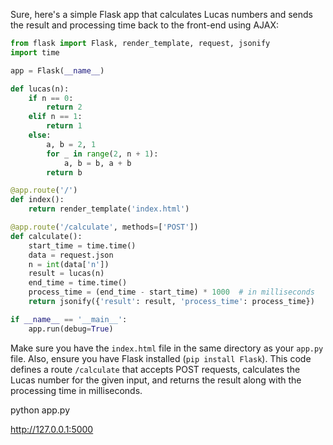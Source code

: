 
Sure, here's a simple Flask app that calculates Lucas numbers and sends the result and processing time back to the front-end using AJAX:

```python
from flask import Flask, render_template, request, jsonify
import time

app = Flask(__name__)

def lucas(n):
    if n == 0:
        return 2
    elif n == 1:
        return 1
    else:
        a, b = 2, 1
        for _ in range(2, n + 1):
            a, b = b, a + b
        return b

@app.route('/')
def index():
    return render_template('index.html')

@app.route('/calculate', methods=['POST'])
def calculate():
    start_time = time.time()
    data = request.json
    n = int(data['n'])
    result = lucas(n)
    end_time = time.time()
    process_time = (end_time - start_time) * 1000  # in milliseconds
    return jsonify({'result': result, 'process_time': process_time})

if __name__ == '__main__':
    app.run(debug=True)
```

Make sure you have the `index.html` file in the same directory as your `app.py` file. Also, ensure you have Flask installed (`pip install Flask`). This code defines a route `/calculate` that accepts POST requests, calculates the Lucas number for the given input, and returns the result along with the processing time in milliseconds.

python app.py

http://127.0.0.1:5000